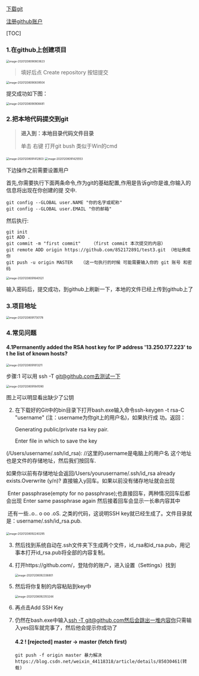 [下载git](https://git-scm.com/download/win)

[注册github账户](https://github.com/join?source=header-home)

[TOC]



### 1.在github上创建项⽬

<img src="https://tva1.sinaimg.cn/large/0081Kckwgy1glg6vxki6zj30ms0csgzt.jpg" alt="image-20201208090803623" style="zoom:50%;" />

> 填好后点 Create repository 按钮提交

<img src="https://tva1.sinaimg.cn/large/0081Kckwgy1glg6w275wgj30ky0g2thz.jpg" alt="image-20201208090839504" style="zoom:50%;" />

提交成功如下图：

<img src="https://tva1.sinaimg.cn/large/0081Kckwgy1glg6wfzzi4j30mw0dw74w.jpg" alt="image-20201208090908481" style="zoom:50%;" />

### 2.把本地代码提交到git

> **进⼊到：本地⽬录代码⽂件⽬录**
>
> 单击 右键 打开git bush 类似于Win的cmd

<img src="https://tva1.sinaimg.cn/large/0081Kckwgy1glg6wiuqckj30ju0gewmt.jpg" alt="image-20201208091412803" style="zoom:50%;" />

<img src="https://tva1.sinaimg.cn/large/0081Kckwgy1glg6wn03q6j30mo0gcjvp.jpg" alt="image-20201208091425553" style="zoom:50%;" />

下边操作之前需要设置⽤户

⾸先,你需要执⾏下⾯两条命令,作为git的基础配置,作⽤是告诉git你是谁,你输⼊的信息将出现在你创建的提 交中.

 ~~~shel
git config --GLOBAL user.NAME "你的名字或昵称"
git config --GLOBAL user.EMAIL "你的邮箱"
 ~~~

然后执⾏:

~~~shell
git init
git ADD .
git commit -m "first commit"	（first commit 本次提交的内容）
git remote ADD origin https://github.com/852172891/test3.git （地址换成你
git push -u origin MASTER	（这⼀句执⾏的时候 可能需要输⼊你的 git 账号 和密码
~~~

<img src="https://tva1.sinaimg.cn/large/0081Kckwgy1glg6wqji2sj30mo0m21kx.jpg" alt="image-20201208091640521" style="zoom:50%;" />


输⼊密码后，提交成功，到github上刷新⼀下，本地的⽂件已经上传到github上了

### 3.项目地址

<img src="https://tva1.sinaimg.cn/large/0081Kckwgy1glg6wsmstij30k40i67ek.jpg" alt="image-20201208091730178" style="zoom:50%;" />

### 4.常见问题

#### 4.1Permanently added the RSA host key for IP address '13.250.177.223' to t he list of known hosts?

<img src="https://tva1.sinaimg.cn/large/0081Kckwgy1glg6ww10i2j30mq05y11w.jpg" alt="image-20201208091813211" style="zoom:50%;" />

步骤:1 可以⽤ ssh -T [git@github.com去测试⼀下](mailto:git@github.com去测试)

<img src="https://tva1.sinaimg.cn/large/0081Kckwgy1glg6wypyuvj30mq05sn52.jpg" alt="image-20201208091841090" style="zoom:50%;" />

图上可以明显看出缺少了公钥

 2. 在下载好的Git中的bin⽬录下打开bash.exe输⼊命令ssh-keygen -t rsa-C "username" (注：username为你git上的⽤户名)，如果执⾏成	功。返回：

    Generating public/private rsa key pair.

    Enter file in which to save the key

(/Users/username/.ssh/id_rsa):    //这⾥的username是电脑上的⽤户名 这个地址也是⽂件的存储地址，然后我们按回⻋.

如果你以前有存储地址会返回/Users/yourusername/.ssh/id_rsa already exists.Overwrite (y/n)? 直接输⼊y回⻋。如果以前没有储存地址就会出现

​		Enter passphrase(empty for no passphrase);也直接回⻋，两种情况回⻋后都会出现 Enter same passphrase again 然后接着回⻋会显示⼀⻓串内容其中

​	还有⼀些..o.. o oo .oS. 之类的代码，这说明SSH key就已经⽣成了。⽂件⽬录就是：username/.ssh/id_rsa.pub.

​	<img src="https://tva1.sinaimg.cn/large/0081Kckwgy1glg6x21r25j30mu086q3i.jpg" alt="image-20201208092240295" style="zoom:50%;" />

3. 然后找到系统⾃动在.ssh⽂件夹下⽣成两个⽂件，id_rsa和id_rsa.pub，⽤记事本打开id_rsa.pub将全部的内容复制。

4. 打开https://github.com/，登陆你的账户，进⼊设置（Settings）找到

   <img src="https://tva1.sinaimg.cn/large/0081Kckwgy1glg6x4do8bj30jg0e648f.jpg" alt="image-20201208092336801" style="zoom:50%;" />

5. 然后将你复制的内容粘贴到key中

   <img src="https://tva1.sinaimg.cn/large/0081Kckwgy1glg6x785wjj30mc0aatdo.jpg" alt="image-20201208092353244" style="zoom:50%;" />

6. 再点击Add SSH Key            

7. 仍然在bash.exe中输⼊[ssh -T git@github.com然后会跳出⼀堆内容你](mailto:ssh-Tgit@github.com然后会跳出)只需输⼊yes回⻋就完事了，然后他会提示你成功了

   #### 4.2 ! [rejected] master -> master (fetch first)

   ~~~shel
   git push -f origin master 暴⼒解决
   https://blog.csdn.net/weixin_44118318/article/details/85030461(转载)
   ~~~

   

